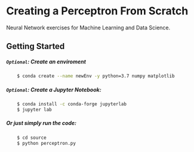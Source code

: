# Creating a Perceptron From Scratch

Neural Network exercises for Machine Learning and Data Science.

## Getting Started

##### `Optional`: Create an enviroment

```bash
    $ conda create --name newEnv -y python=3.7 numpy matplotlib
```

##### `Optional`: Create a Jupyter Notebook:

```bash
    $ conda install -c conda-forge jupyterlab
    $ jupyter lab
```

##### Or just simply run the code:

```bash
    $ cd source
    $ python perceptron.py
```
